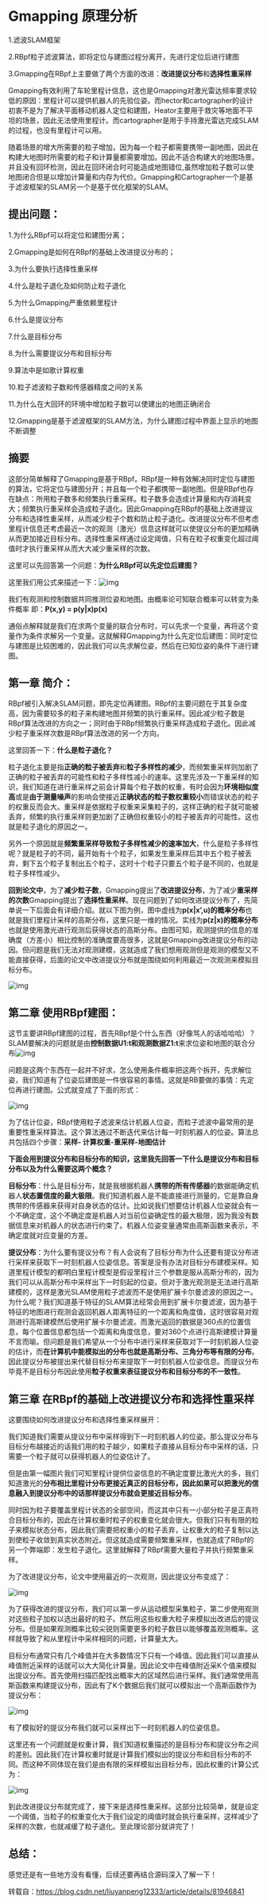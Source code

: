 # Gmapping 原理分析

1.滤波SLAM框架

2.RBpf粒子滤波算法，即将定位与建图过程分离开，先进行定位后进行建图

3.Gmapping在RBpf上主要做了两个方面的改进：**改进提议分布**和**选择性重采样**

Gmapping有效利用了车轮里程计信息，这也是Gmapping对激光雷达频率要求较低的原因：里程计可以提供机器人的先验位姿。而hector和cartographer的设计初衷不是为了解决平面移动机器人定位和建图，Heator主要用于救灾等地面不平坦的场景，因此无法使用里程计。而cartographer是用于手持激光雷达完成SLAM的过程，也没有里程计可以用。

随着场景的增大所需要的粒子增加，因为每一个粒子都需要携带一副地图，因此在构建大地图时所需要的粒子和计算量都需要增加。因此不适合构建大的地图场景。并且没有回环检测，因此在回环闭合时可能造成地图错位,虽然增加粒子数可以使地图闭合但是以增加计算量和内存为代价。Gmapping和Cartographer一个是基于滤波框架的SLAM另一个是基于优化框架的SLAM。

## 提出问题：

1.为什么RBpf可以将定位和建图分离；

2.Gmapping是如何在RBpf的基础上改进提议分布的；

3.为什么要执行选择性重采样

4.什么是粒子退化及如何防止粒子退化

5.为什么Gmapping严重依赖里程计

6.什么是提议分布

7.什么是目标分布

8.为什么需要提议分布和目标分布

9.算法中是如歌计算权重

10.粒子滤波粒子数和传感器精度之间的关系

11.为什么在大回环的环境中增加粒子数可以使建出的地图正确闭合

12.Gmapping是基于滤波框架的SLAM方法，为什么建图过程中界面上显示的地图不断调整

## 摘要

这部分简单解释了Gmapping是基于RBpf。RBpf是一种有效解决同时定位与建图的算法，它将定位与建图分开；并且每一个粒子都携带一副地图。但是RBpf也存在缺点：所用粒子数多和频繁执行重采样。粒子数多会造成计算量和内存消耗变大；频繁执行重采样会造成粒子退化。因此Gmapping在RBpf的基础上改进提议分布和选择性重采样，从而减少粒子个数和防止粒子退化。改进提议分布不但考虑里程计信息还考虑最近一次的观测（激光）信息这样就可以使提议分布的更加精确从而更加接近目标分布。选择性重采样通过设定阈值，只有在粒子权重变化超过阈值时才执行重采样从而大大减少重采样的次数。

这里可以先回答第一个问题：**为什么RBpf可以先定位后建图？**

这里我们用公式来描述一下：![img](/home/zk/桌面/20180822175028538)

我们有观测和控制数据共同推测位姿和地图。由概率论可知联合概率可以转变为条件概率 即：**P(x,y) = p(y|x)p(x)**

通俗点解释就是我们在求两个变量的联合分布时，可以先求一个变量，再将这个变量作为条件求解另一个变量。这就解释Gmapping为什么先定位后建图：同时定位与建图是比较困难的，因此我们可以先求解位姿，然后在已知位姿的条件下进行建图。

## 第一章 简介：

RBpf被引入解决SLAM问题，即先定位再建图。RBpf的主要问题在于其复杂度高，因为需要较多的粒子来构建地图并频繁的执行重采样。因此减少粒子数是RBpf算法改进的方向之一；同时由于RBpf频繁执行重采样造成粒子退化。因此减少粒子重采样次数是RBpf算法改进的另一个方向。

这里回答一下：**什么是粒子退化？**

粒子退化主要是指**正确的粒子被丢弃**和**粒子多样性的减少**，而频繁重采样则加剧了正确的粒子被丢弃的可能性和粒子多样性减小的速率。这里先涉及一下重采样的知识，我们知道在进行重采样之前会计算每个粒子数的权重，有时会因为**环境相似度高**或是**由于测量噪声**的影响会使接近**正确状态的粒子数权重较小**而错误状态的粒子的权重反而会大。重采样是依据粒子权重来采集粒子的，这样正确的粒子就可能被丢弃，频繁的执行重采样则更加剧了正确但权重较小的粒子被丢弃的可能性。这也就是粒子退化的原因之一。

另外一个原因就是**频繁重采样导致粒子多样性减少的速率加大**，什么是粒子多样性呢？就是粒子的不同，最开始有十个粒子，如果发生重采样后其中五个粒子被丢弃，剩下五个粒子复制出五个粒子，这时十个粒子只要五个粒子是不同的，也就是粒子多样性减少。

**回到论文中**，为了**减少粒子数**，Gmapping提出了**改进提议分布**，为了减少**重采样的次数**Gmapping提出了**选择性重采样**。现在问题到了如何改进提议分布了，先简单说一下后面会有详细介绍。就以下图为例，图中虚线为**p(x|x’,u)的概率分布**也就是我们里程计采样的高斯分布，这里只是一维的情况。实线为**p(z|x)的概率分布**也就是使用激光进行观测后获得状态的高斯分布。由图可知，观测提供的信息的准确度（方差小）相比控制的准确度要高很多，这就是Gmapping改进提议分布的动因。但问题是我们无法对观测建模，这就造成了我们想用观测但是观测的模型又不能直接获得，后面的论文中改进提议分布就是围绕如何利用最近一次观测来模拟目标分布。

![img](/home/zk/桌面/20180828151220388)

## 第二章 使用RBpf建图：

这节主要讲RBpf建图的过程，首先RBpf是个什么东西（好像骂人的话哈哈哈）？SLAM要解决的问题就是由**控制数据U1:t和观测数据Z1:t**来求位姿和地图的联合分布![img](/home/zk/桌面/20180828165422884)

问题是这两个东西在一起并不好求，怎么使用条件概率把这两个拆开，先求解位姿，我们知道有了位姿后建图是一件很容易的事情。这就是RB要做的事情：先定位再进行建图。公式就变成了下面的形式：

![img](/home/zk/桌面/20180828165725650)

为了估计位姿，RBpf使用粒子滤波来估计机器人位姿，而粒子滤波中最常用的是重要性重采样算法。这个算法通过不断迭代来估计每一时刻机器人的位姿。算法总共包括四个步骤：**采样- 计算权重-重采样-地图估计**

**下面会用到提议分布和目标分布的知识，这里我先回答一下什么是提议分布和目标分布以及为什么需要这两个概念？**

**目标分布**：什么是目标分布，就是我根据机器人**携带的所有传感器**的数据能确定机器人**状态置信度的最大极限**。我们知道机器人是不能直接进行测量的，它是靠自身携带的传感器来获得对自身状态的估计。比如说我们想要估计机器人位姿就会有一个不确定度，这个不确定度是机器人对当前位姿确定性的最大极限，因为我没有数据信息来对机器人的状态进行约束了。机器人位姿变量通常由高斯函数来表示，不确定度就对应变量的方差。

**提议分布**：为什么要有提议分布？有人会说有了目标分布为什么还要有提议分布进行采样来获取下一时刻机器人位姿信息。答案是没有办法对目标分布建模采样。知道里程计模型的都明白里程计模型是假设里程计三个参数是服从高斯分布的，因为我们可以从高斯分布中采样出下一时刻起的位姿。但对于激光观测是无法进行高斯建模的，这样是激光SLAM使用粒子滤波而不是使用扩展卡尔曼滤波的原因之一。为什么呢？我们知道基于特征的SLAM算法经常会用到扩展卡尔曼滤波，因为基于特征的地图进行观测会返回机器人距离特征的一个距离和角度值，这时很容易对观测进行高斯建模然后使用扩展卡尔曼滤波。而激光返回的数据是360点的位置信息，每个位置信息都包括一个距离和角度信息，要对360个点进行高斯建模计算量不言而喻。但问题是我们希望从一个分布中进行采样来获取对下一时刻机器人位姿的估计，而**在计算机中能模拟出的分布也就是高斯分布、三角分布等有限的分布**。因此提议分布被提出来代替目标分布来提取下一时刻机器人位姿信息。而提议分布毕竟不是目标分布因此使用**粒子权重来表征提议分布和目标分布的不一致性**。

## 第三章 在RBpf的基础上改进提议分布和选择性重采样

这要围绕如何改进提议分布和选择性重采样展开：

我们知道我们需要从提议分布中采样得到下一时刻机器人的位姿。那么提议分布与目标分布越接近的话我们用的粒子越少，如果粒子直接从目标分布中采样的话，只需要一个粒子就可以获得机器人的位姿估计了。

但是由第一幅图片我们可知里程计提供位姿信息的不确定度要比激光大的多，我们知道激光的**分布相比里程计分布更接近真正的目标分布，因此如果可以把激光的信息融入到提议分布中的话那样提议分布就会更接近目标分布**。

同时因为粒子要覆盖里程计状态的全部空间，而这其中只有一小部分粒子是正真符合目标分布的，因此在计算权重时粒子的权重变化就会很大。但我们只有有限的粒子来模拟状态分布，因此我们需要把权重小的粒子丢弃，让权重大的粒子复制以达到使粒子收敛到真实状态附近。但这就造成需要频繁重采样，也就造成了RBpf的另一个弊端即：发生粒子退化。这里就解释了RBpf需要大量粒子并执行频繁重采样。

为了改进提议分布，论文中使用最近的一次观测，因此提议分布变成了：

![img](/home/zk/桌面/2018090221395857)

为了获得改进的提议分布，我们可以第一步从运动模型采集粒子，第二步使用观测对这些粒子加权以选出最好的粒子。然后用这些权重大粒子来模拟出改进后的提议分布。但是如果观测概率比较尖锐则需要更多的粒子数目以能够覆盖观测概率。这样就导致了和从里程计中采样相同的问题，计算量太大。

目标分布通常只有几个峰值并在大多数情况下只有一个峰值。因此我们可以直接从峰值附近采样的话就可以大大简化计算量。因此论文中在峰值附近采K个值来模拟出提议分布。首先使用扫描匹配找出概率大的区域然后进行采样。我们通常使用高斯函数来构建提议分布，因此有了K个数据后我们就可以模拟出一个高斯函数作为提议分布：

![img](/home/zk/桌面/20180902222640109)

有了模拟好的提议分布我们就可以采样出下一时刻机器人的位姿信息。

这里还有一个问题就是权重计算，我们知道权重描述的是目标分布和提议分布之间的差别。因此我们在计算权重时就是计算我们模拟出的提议分布和目标分布的不同。而这种不同体现在我们是由有限的采样模拟出目标分布，因此权重的计算公式为：

![img](/home/zk/桌面/20180902223413439)

到此改进提议分布就完成了，接下来是选择性重采样。这部分比较简单，就是设定一个阈值，当粒子的权重变化大于我们设定的阈值时就会执行重采样，这样减少了采样的次数，也就减缓了粒子退化。至此理论部分就讲完了！

## 总结：

感觉还是有一些地方没有看懂，后续还要再结合源码深入了解一下！

转载自：https://blog.csdn.net/liuyanpeng12333/article/details/81946841